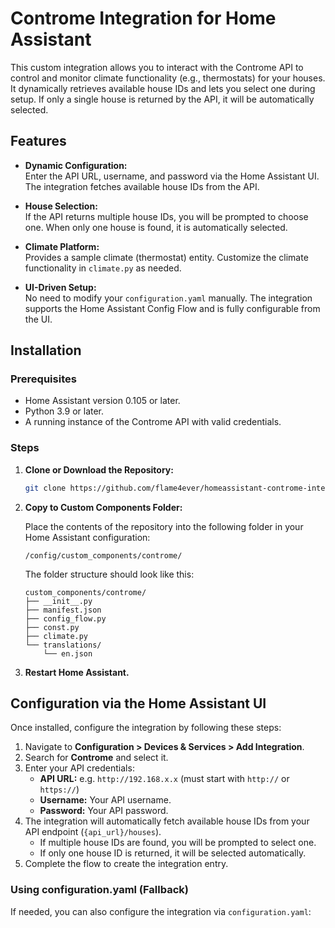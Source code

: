 # Controme Integration for Home Assistant

This custom integration allows you to interact with the Controme API to control and monitor climate functionality (e.g., thermostats) for your houses. It dynamically retrieves available house IDs and lets you select one during setup. If only a single house is returned by the API, it will be automatically selected.

## Features

- **Dynamic Configuration:**  
  Enter the API URL, username, and password via the Home Assistant UI. The integration fetches available house IDs from the API.

- **House Selection:**  
  If the API returns multiple house IDs, you will be prompted to choose one. When only one house is found, it is automatically selected.

- **Climate Platform:**  
  Provides a sample climate (thermostat) entity. Customize the climate functionality in `climate.py` as needed.

- **UI-Driven Setup:**  
  No need to modify your `configuration.yaml` manually. The integration supports the Home Assistant Config Flow and is fully configurable from the UI.

## Installation

### Prerequisites

- Home Assistant version 0.105 or later.
- Python 3.9 or later.
- A running instance of the Controme API with valid credentials.

### Steps

1. **Clone or Download the Repository:**

   ```bash
   git clone https://github.com/flame4ever/homeassistant-controme-integration.git
   ```

2. **Copy to Custom Components Folder:**

   Place the contents of the repository into the following folder in your Home Assistant configuration:
   
   ```
   /config/custom_components/controme/
   ```

   The folder structure should look like this:
   
   ```
   custom_components/controme/
   ├── __init__.py
   ├── manifest.json
   ├── config_flow.py
   ├── const.py
   ├── climate.py
   └── translations/
       └── en.json
   ```

3. **Restart Home Assistant.**

## Configuration via the Home Assistant UI

Once installed, configure the integration by following these steps:

1. Navigate to **Configuration > Devices & Services > Add Integration**.
2. Search for **Controme** and select it.
3. Enter your API credentials:
   - **API URL:** e.g. `http://192.168.x.x` (must start with `http://` or `https://`)
   - **Username:** Your API username.
   - **Password:** Your API password.
4. The integration will automatically fetch available house IDs from your API endpoint (`{api_url}/houses`).
   - If multiple house IDs are found, you will be prompted to select one.
   - If only one house ID is returned, it will be selected automatically.
5. Complete the flow to create the integration entry.

### Using configuration.yaml (Fallback)

If needed, you can also configure the integration via `configuration.yaml`:

